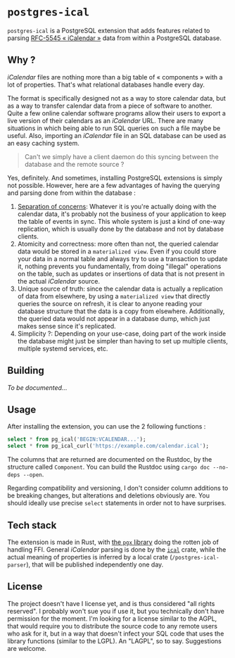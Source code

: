 # `postgres-ical`

`postgres-ical` is a PostgreSQL extension that adds features related to parsing [RFC-5545 « iCalendar »](https://datatracker.ietf.org/doc/html/rfc5545) data from within a PostgreSQL database.

## Why ?

_iCalendar_ files are nothing more than a big table of « components » with a lot of properties. That's what relational databases handle every day.

The format is specifically designed not as a way to store calendar data, but as a way to transfer calendar data from a piece of software to another. Quite a few online calendar software programs allow their users to export a live version of their calendars as an _iCalendar_ URL. There are many situations in which being able to run SQL queries on such a file maybe be useful. Also, importing an _iCalendar_ file in an SQL database can be used as an easy caching system.

> Can't we simply have a client daemon do this syncing between the database and the remote source ?

Yes, definitely. And sometimes, installing PostgreSQL extensions is simply not possible. However, here are a few advantages of having the querying and parsing done from within the database :
  1. [Separation of concerns](https://en.wikipedia.org/wiki/Separation_of_concerns): Whatever it is you're actually doing with the calendar data, it's probably not the business of your application to keep the table of events in sync. This whole system is just a kind of one-way replication, which is usually done by the database and not by database clients.
  2. Atomicity and correctness: more often than not, the queried calendar data would be stored in a `materialized view`. Even if you could store your data in a normal table and always try to use a transaction to update it, nothing prevents you fundamentally, from doing "illegal" operations on the table, such as updates or insertions of data that is not present in the actual _iCalendar_ source.
  3. Unique source of truth: since the calendar data is actually a replication of data from elsewhere, by using a `materialized view` that directly queries the source on refresh, it is clear to anyone reading your database structure that the data is a copy from elsewhere. Additionally, the queried data would not appear in a database dump, which just makes sense since it's replicated.
  4. Simplicity ?: Depending on your use-case, doing part of the work inside the database might just be simpler than having to set up multiple clients, multiple systemd services, etc.

## Building

_To be documented..._

## Usage

After installing the extension, you can use the 2 following functions :

```sql
select * from pg_ical('BEGIN:VCALENDAR...');
select * from pg_ical_curl('https://example.com/calendar.ical');
```

The columns that are returned are documented on the Rustdoc, by the structure called `Component`. You can build the Rustdoc using `cargo doc --no-deps --open`.

Regarding compatibility and versioning, I don't consider column additions to be breaking changes, but alterations and deletions obviously are. You should ideally use precise `select` statements in order not to have surprises.

## Tech stack

The extension is made in Rust, with [the `pgx` library](https://github.com/zombodb/pgx) doing the rotten job of handling FFI. General _iCalendar_ parsing is done by the [`ical`](https://github.com/Peltoche/ical-rs) crate, while the actual meaning of properties is inferred by a local crate (`/postgres-ical-parser`), that will be published independently one day.

## License

The project doesn't have I license yet, and is thus considered "all rights reserved". I probably won't sue you if use it, but you technically don't have permission for the moment. I'm looking for a license similar to the AGPL, that would require you to distribute the source code to any remote users who ask for it, but in a way that doesn't infect your SQL code that uses the library functions (similar to the LGPL). An "LAGPL", so to say. Suggestions are welcome.
